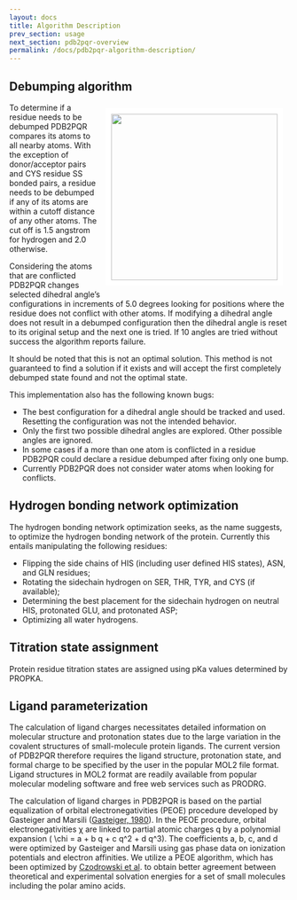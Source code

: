 ```yaml
---
layout: docs
title: Algorithm Description
prev_section: usage
next_section: pdb2pqr-overview
permalink: /docs/pdb2pqr-algorithm-description/
---
```


<style>.section-nav {display:none;}</style>


## Debumping algorithm

<a href="../../img/pdb2pqr-workflow.png" target="_blank"><img src="../../img/pdb2pqr-workflow.png" style="float:right;border:10px solid white;margin:10px;" width="300" heigh="534" /></a>

To determine if a residue needs to be debumped PDB2PQR compares its atoms to all nearby atoms. With the exception of donor/acceptor pairs and CYS residue SS bonded pairs, a residue needs to be debumped if any of its atoms are within a cutoff distance of any other atoms. The cut off is 1.5 angstrom for hydrogen and 2.0 otherwise. 

Considering the atoms that are conflicted PDB2PQR changes selected dihedral angle’s configurations in increments of 5.0 degrees looking for positions where the residue does not conflict with other atoms. If modifying a dihedral angle does not result in a debumped configuration then the dihedral angle is reset to its original setup and the next one is tried. If 10 angles are tried without success the algorithm reports failure. 

It should be noted that this is not an optimal solution. This method is not guaranteed to find a solution if it exists and will accept the first completely debumped state found and not the optimal state. 

This implementation also has the following known bugs: 

- The best configuration for a dihedral angle should be tracked and used. Resetting the configuration was not the intended behavior. 
- Only the first two possible dihedral angles are explored. Other possible angles are ignored. 
- In some cases if a more than one atom is conflicted in a residue PDB2PQR could declare a residue debumped after fixing only one bump. 
- Currently PDB2PQR does not consider water atoms when looking for conflicts.

## Hydrogen bonding network optimization

The hydrogen bonding network optimization seeks, as the name suggests, to optimize the hydrogen bonding network of the protein. Currently this entails manipulating the following residues:

- Flipping the side chains of HIS (including user defined HIS states), ASN, and GLN residues;
- Rotating the sidechain hydrogen on SER, THR, TYR, and CYS (if available);
- Determining the best placement for the sidechain hydrogen on neutral HIS, protonated GLU, and protonated ASP;
- Optimizing all water hydrogens.

## Titration state assignment

Protein residue titration states are assigned using pKa values determined by PROPKA.

## Ligand parameterization

The calculation of ligand charges necessitates detailed information on molecular structure and protonation states due to the large variation in the covalent structures of small-molecule protein ligands. The current version of PDB2PQR therefore requires the ligand structure, protonation state, and formal charge to be specified by the user in the popular MOL2 file format. Ligand structures in MOL2 format are readily available from popular molecular modeling software and free web services such as PRODRG.

The calculation of ligand charges in PDB2PQR is based on the partial equalization of orbital electronegativities (PEOE) procedure developed by Gasteiger and Marsili ([Gasteiger, 1980](http://dx.doi.org/10.1016/0040-4020%2880%2980168-2)). In the PEOE procedure, orbital electronegativities χ are linked to partial atomic charges q by a polynomial expansion ( \chi = a + b q + c q^2 + d q^3). The coefficients a, b, c, and d were optimized by Gasteiger and Marsili using gas phase data on ionization potentials and electron affinities. We utilize a PEOE algorithm, which has been optimized by [Czodrowski et al](http://dx.doi.org/10.1002/prot.21110). to obtain better agreement between theoretical and experimental solvation energies for a set of small molecules including the polar amino acids.
